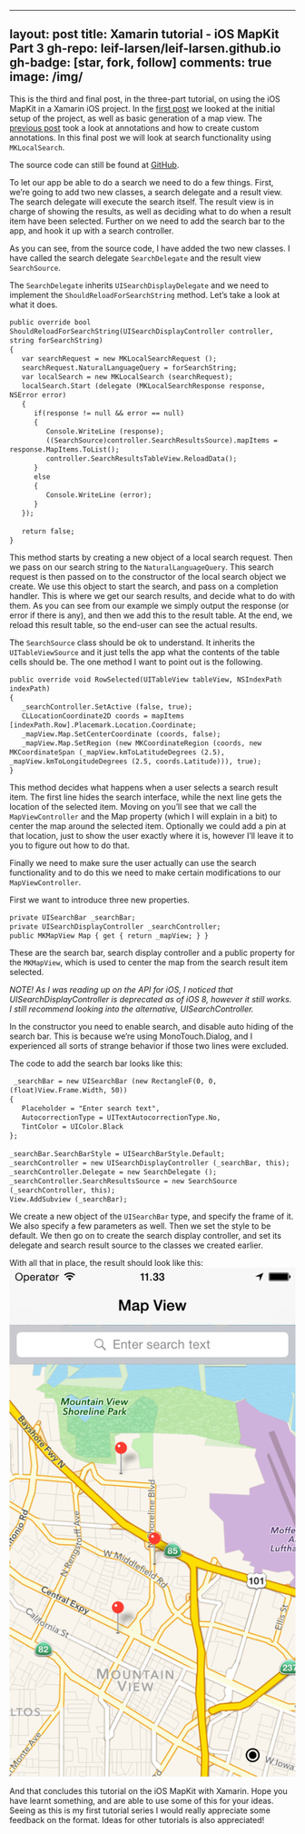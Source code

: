 
---
layout: post
title: Xamarin tutorial - iOS MapKit Part 3
gh-repo: leif-larsen/leif-larsen.github.io
gh-badge: [star, fork, follow]
comments: true
image: /img/
---
    
    
This is the third and final post, in the three-part tutorial, on using the iOS MapKit in a Xamarin iOS project. In the [first post](http://blog.leiflarsen.org/xamarin-tutorial-ios-mapkit-part-1) we looked at the initial setup of the project, as well as basic generation of a map view. The [previous post](http://blog.leiflarsen.org/xamarin-tutorial-ios-mapkit-part-2) took a look at annotations and how to create custom annotations. In this final post we will look at search functionality using <code>MKLocalSearch</code>.

The source code can still be found at [GitHub](https://github.com/leif-larsen/Xamarin-iOS-Map-Tutorial).  
  
To let our app be able to do a search we need to do a few things. First, we’re going to add two new classes, a search delegate and a result view. The search delegate will execute the search itself. The result view is in charge of showing the results, as well as deciding what to do when a result item have been selected. Further on we need to add the search bar to the app, and hook it up with a search controller.

As you can see, from the source code, I have added the two new classes. I have called the search delegate <code>SearchDelegate</code> and the result view <code>SearchSource</code>.

The <code>SearchDelegate</code> inherits <code>UISearchDisplayDelegate</code> and we need to implement the <code>ShouldReloadForSearchString</code> method. Let’s take a look at what it does.
```language-csharp
public override bool ShouldReloadForSearchString(UISearchDisplayController controller, string forSearchString) 
{ 
   var searchRequest = new MKLocalSearchRequest (); 
   searchRequest.NaturalLanguageQuery = forSearchString; 
   var localSearch = new MKLocalSearch (searchRequest); 
   localSearch.Start (delegate (MKLocalSearchResponse response, NSError error) 
   { 
      if(response != null && error == null) 
      { 
         Console.WriteLine (response); 
         ((SearchSource)controller.SearchResultsSource).mapItems = response.MapItems.ToList();
         controller.SearchResultsTableView.ReloadData(); 
      } 
      else 
      { 
         Console.WriteLine (error); 
      } 
   }); 

   return false; 
}
```
This method starts by creating a new object of a local search request. Then we pass on our search string to the <code>NaturalLanguageQuery</code>. This search request is then passed on to the constructor of the local search object we create. We use this object to start the search, and pass on a completion handler. This is where we get our search results, and decide what to do with them. As you can see from our example we simply output the response (or error if there is any), and then we add this to the result table. At the end, we reload this result table, so the end-user can see the actual results.

The <code>SearchSource</code> class should be ok to understand. It inherits the <code>UITableViewSource</code> and it just tells the app what the contents of the table cells should be. The one method I want to point out is the following.

```language-csharp
public override void RowSelected(UITableView tableView, NSIndexPath indexPath) 
{ 
   _searchController.SetActive (false, true); 
   CLLocationCoordinate2D coords = mapItems [indexPath.Row].Placemark.Location.Coordinate; 
   _mapView.Map.SetCenterCoordinate (coords, false); 
   _mapView.Map.SetRegion (new MKCoordinateRegion (coords, new MKCoordinateSpan (_mapView.kmToLatitudeDegrees (2.5), _mapView.kmToLongitudeDegrees (2.5, coords.Latitude))), true); 
}
```
This method decides what happens when a user selects a search result item. The first line hides the search interface, while the next line gets the location of the selected item. Moving on you’ll see that we call the <code>MapViewController</code> and the Map property (which I will explain in a bit) to center the map around the selected item. Optionally we could add a pin at that location, just to show the user exactly where it is, however I’ll leave it to you to figure out how to do that.

Finally we need to make sure the user actually can use the search functionality and to do this we need to make certain modifications to our <code>MapViewController</code>.

First we want to introduce three new properties.
```language-csharp
private UISearchBar _searchBar; 
private UISearchDisplayController _searchController; 
public MKMapView Map { get { return _mapView; } }
```
These are the search bar, search display controller and a public property for the <code>MKMapView</code>, which is used to center the map from the search result item selected.  

*NOTE! As I was reading up on the API for iOS, I noticed that UISearchDisplayController is deprecated as of iOS 8, however it still works. I still recommend looking into the alternative, UISearchController.*

In the constructor you need to enable search, and disable auto hiding of the search bar. This is because we’re using MonoTouch.Dialog, and I experienced all sorts of strange behavior if those two lines were excluded.

The code to add the search bar looks like this:
```language-csharp
 _searchBar = new UISearchBar (new RectangleF(0, 0, (float)View.Frame.Width, 50)) 
{ 
   Placeholder = "Enter search text", 
   AutocorrectionType = UITextAutocorrectionType.No, 
   TintColor = UIColor.Black 
}; 

_searchBar.SearchBarStyle = UISearchBarStyle.Default; 
_searchController = new UISearchDisplayController (_searchBar, this); 
_searchController.Delegate = new SearchDelegate (); 
_searchController.SearchResultsSource = new SearchSource (_searchController, this); 
View.AddSubview (_searchBar);
```
We create a new object of the <code>UISearchBar</code> type, and specify the frame of it. We also specify a few parameters as well. Then we set the style to be default. We then go on to create the search display controller, and set its delegate and search result source to the classes we created earlier.

With all that in place, the result should look like this:  
![Search bar added to Map view](/img/2015/05/iOS-Simulator-Screen-Shot-30.-mai-2015-11.33.14.png)

And that concludes this tutorial on the iOS MapKit with Xamarin. Hope you have learnt something, and are able to use some of this for your ideas. Seeing as this is my first tutorial series I would really appreciate some feedback on the format. Ideas for other tutorials is also appreciated!


